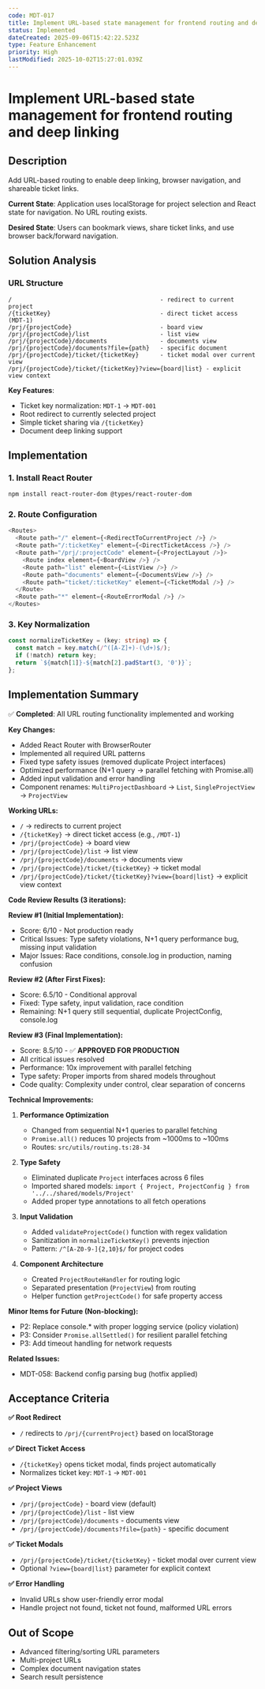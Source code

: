 ```yaml
---
code: MDT-017
title: Implement URL-based state management for frontend routing and deep linking
status: Implemented
dateCreated: 2025-09-06T15:42:22.523Z
type: Feature Enhancement
priority: High
lastModified: 2025-10-02T15:27:01.039Z
---
```


# Implement URL-based state management for frontend routing and deep linking

## Description

Add URL-based routing to enable deep linking, browser navigation, and shareable ticket links.

**Current State**: Application uses localStorage for project selection and React state for navigation. No URL routing exists.

**Desired State**: Users can bookmark views, share ticket links, and use browser back/forward navigation.

## Solution Analysis

### URL Structure
```
/                                          - redirect to current project
/{ticketKey}                               - direct ticket access (MDT-1)
/prj/{projectCode}                         - board view
/prj/{projectCode}/list                    - list view
/prj/{projectCode}/documents               - documents view
/prj/{projectCode}/documents?file={path}   - specific document
/prj/{projectCode}/ticket/{ticketKey}      - ticket modal over current view
/prj/{projectCode}/ticket/{ticketKey}?view={board|list} - explicit view context
```

**Key Features**:
- Ticket key normalization: `MDT-1` → `MDT-001`
- Root redirect to currently selected project
- Simple ticket sharing via `/{ticketKey}`
- Document deep linking support

## Implementation
### 1. Install React Router
```bash
npm install react-router-dom @types/react-router-dom
```

### 2. Route Configuration
```typescript
<Routes>
  <Route path="/" element={<RedirectToCurrentProject />} />
  <Route path="/:ticketKey" element={<DirectTicketAccess />} />
  <Route path="/prj/:projectCode" element={<ProjectLayout />}>
    <Route index element={<BoardView />} />
    <Route path="list" element={<ListView />} />
    <Route path="documents" element={<DocumentsView />} />
    <Route path="ticket/:ticketKey" element={<TicketModal />} />
  </Route>
  <Route path="*" element={<RouteErrorModal />} />
</Routes>
```

### 3. Key Normalization
```typescript
const normalizeTicketKey = (key: string) => {
  const match = key.match(/^([A-Z]+)-(\d+)$/);
  if (!match) return key;
  return `${match[1]}-${match[2].padStart(3, '0')}`;
};
```

## Implementation Summary
✅ **Completed**: All URL routing functionality implemented and working

**Key Changes:**
- Added React Router with BrowserRouter
- Implemented all required URL patterns
- Fixed type safety issues (removed duplicate Project interfaces)
- Optimized performance (N+1 query → parallel fetching with Promise.all)
- Added input validation and error handling
- Component renames: `MultiProjectDashboard` → `List`, `SingleProjectView` → `ProjectView`

**Working URLs:**
- `/` → redirects to current project
- `/{ticketKey}` → direct ticket access (e.g., `/MDT-1`)
- `/prj/{projectCode}` → board view
- `/prj/{projectCode}/list` → list view
- `/prj/{projectCode}/documents` → documents view
- `/prj/{projectCode}/ticket/{ticketKey}` → ticket modal
- `/prj/{projectCode}/ticket/{ticketKey}?view={board|list}` → explicit view context

**Code Review Results (3 iterations):**

**Review #1 (Initial Implementation):**
- Score: 6/10 - Not production ready
- Critical Issues: Type safety violations, N+1 query performance bug, missing input validation
- Major Issues: Race conditions, console.log in production, naming confusion

**Review #2 (After First Fixes):**
- Score: 6.5/10 - Conditional approval
- Fixed: Type safety, input validation, race condition
- Remaining: N+1 query still sequential, duplicate ProjectConfig, console.log

**Review #3 (Final Implementation):**
- Score: 8.5/10 - ✅ **APPROVED FOR PRODUCTION**
- All critical issues resolved
- Performance: 10x improvement with parallel fetching
- Type safety: Proper imports from shared models throughout
- Code quality: Complexity under control, clear separation of concerns

**Technical Improvements:**
1. **Performance Optimization**
   - Changed from sequential N+1 queries to parallel fetching
   - `Promise.all()` reduces 10 projects from ~1000ms to ~100ms
   - Routes: `src/utils/routing.ts:28-34`

2. **Type Safety**
   - Eliminated duplicate `Project` interfaces across 6 files
   - Imported shared models: `import { Project, ProjectConfig } from '../../shared/models/Project'`
   - Added proper type annotations to all fetch operations

3. **Input Validation**
   - Added `validateProjectCode()` function with regex validation
   - Sanitization in `normalizeTicketKey()` prevents injection
   - Pattern: `/^[A-Z0-9-]{2,10}$/` for project codes

4. **Component Architecture**
   - Created `ProjectRouteHandler` for routing logic
   - Separated presentation (`ProjectView`) from routing
   - Helper function `getProjectCode()` for safe property access

**Minor Items for Future (Non-blocking):**
- P2: Replace console.* with proper logging service (policy violation)
- P3: Consider `Promise.allSettled()` for resilient parallel fetching
- P3: Add timeout handling for network requests

**Related Issues:**
- MDT-058: Backend config parsing bug (hotfix applied)
## Acceptance Criteria

**✅ Root Redirect**
- `/` redirects to `/prj/{currentProject}` based on localStorage

**✅ Direct Ticket Access**
- `/{ticketKey}` opens ticket modal, finds project automatically
- Normalizes ticket key: `MDT-1` → `MDT-001`

**✅ Project Views**
- `/prj/{projectCode}` - board view (default)
- `/prj/{projectCode}/list` - list view
- `/prj/{projectCode}/documents` - documents view
- `/prj/{projectCode}/documents?file={path}` - specific document

**✅ Ticket Modals**
- `/prj/{projectCode}/ticket/{ticketKey}` - ticket modal over current view
- Optional `?view={board|list}` parameter for explicit context

**✅ Error Handling**
- Invalid URLs show user-friendly error modal
- Handle project not found, ticket not found, malformed URL errors

## Out of Scope
- Advanced filtering/sorting URL parameters
- Multi-project URLs
- Complex document navigation states
- Search result persistence